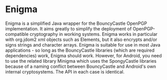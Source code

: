 # Enigma
Enigma is a simplified Java wrapper for the BouncyCastle OpenPGP implementation. It aims greatly to simplify the deployment of OpenPGP-compatible cryptography in working systems.
Enigma works in particular with org.jdom2 xml objects such as Elements, but it also encrypts and/or signs strings and character arrays.
Enigma is suitable for use in most Java applications - so long as the BouncyCastle libraries (which are required dependencies) work, Enigma should work. However, for Android, you need to use the related library Minigma which uses the SpongyCastle libraries because of a naming conflict between BouncyCastle and Android's own internal cryptosystems. The API in each case is identical.


